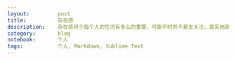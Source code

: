 ```yaml
---
layout: 		post
title: 			存在感
description: 	存在感对于每个人的生活有多么的重要，可能平时并不是太关注，其实他就是生活的全部
category: 		blog
notebook: 		个人
tags: 			个人, Markdown, Sublime Text
---
```






[boqodo]:    http://boqodo.github.io  "boqodo"
